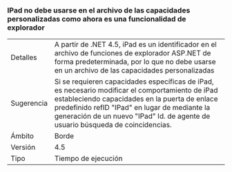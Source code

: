 ### <a name="ipad-should-not-be-used-in-custom-capabilities-file-because-it-is-now-a-browser-capability"></a>IPad no debe usarse en el archivo de las capacidades personalizadas como ahora es una funcionalidad de explorador

|   |   |
|---|---|
|Detalles|A partir de .NET 4.5, iPad es un identificador en el archivo de funciones de explorador ASP.NET de forma predeterminada, por lo que no debe usarse en un archivo de las capacidades personalizadas|
|Sugerencia|Si se requieren capacidades específicas de iPad, es necesario modificar el comportamiento de iPad estableciendo capacidades en la puerta de enlace predefinido refID &quot;IPad&quot; en lugar de mediante la generación de un nuevo &quot;IPad&quot; Id. de agente de usuario búsqueda de coincidencias.|
|Ámbito|Borde|
|Versión|4.5|
|Tipo|Tiempo de ejecución|

